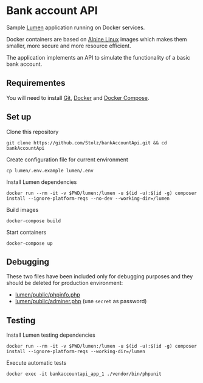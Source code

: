# Bank account API

Sample [Lumen](https://lumen.laravel.com/) application running on Docker services.

Docker containers are based on [Alpine Linux](https://www.alpinelinux.org/about/) images which makes them smaller, more secure and more resource efficient.

The application implements an API to simulate the functionality of a basic bank account.

## Requirementes

You will need to install [Git](https://git-scm.com/downloads), [Docker](https://www.docker.com/get-docker) and [Docker Compose](https://docs.docker.com/compose/install/).

## Set up

Clone this repository

    git clone https://github.com/Stolz/bankAccountApi.git && cd bankAccountApi

Create configuration file for current environment

    cp lumen/.env.example lumen/.env

Install Lumen dependencies

    docker run --rm -it -v $PWD/lumen:/lumen -u $(id -u):$(id -g) composer install --ignore-platform-reqs --no-dev --working-dir=/lumen

Build images

    docker-compose build

Start containers

    docker-compose up

## Debugging

These two files have been included only for debugging purposes and they should be deleted for production environment:

- [lumen/public/phpinfo.php](http://localhost/phpinfo.php)
- [lumen/public/adminer.php](http://localhost/adminer.php?pgsql=db&username=lumen&db=lumen&ns=public) (use `secret` as password)

## Testing

Install Lumen testing dependencies

    docker run --rm -it -v $PWD/lumen:/lumen -u $(id -u):$(id -g) composer install --ignore-platform-reqs --working-dir=/lumen

Execute automatic tests

    docker exec -it bankaccountapi_app_1 ./vendor/bin/phpunit
